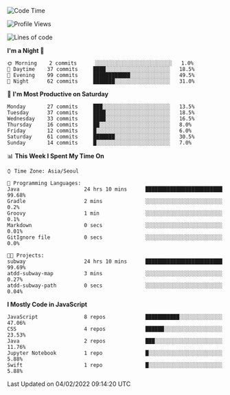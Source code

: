 <!--START_SECTION:waka-->
![Code Time](http://img.shields.io/badge/Code%20Time-796%20hrs%2055%20mins-blue)

![Profile Views](http://img.shields.io/badge/Profile%20Views-1-blue)

![Lines of code](https://img.shields.io/badge/From%20Hello%20World%20I%27ve%20Written-54%20Thousand%20lines%20of%20code-blue)

**I'm a Night 🦉** 

```text
🌞 Morning    2 commits      ░░░░░░░░░░░░░░░░░░░░░░░░░   1.0% 
🌆 Daytime    37 commits     ████░░░░░░░░░░░░░░░░░░░░░   18.5% 
🌃 Evening    99 commits     ████████████░░░░░░░░░░░░░   49.5% 
🌙 Night      62 commits     ███████░░░░░░░░░░░░░░░░░░   31.0%

```
📅 **I'm Most Productive on Saturday** 

```text
Monday       27 commits     ███░░░░░░░░░░░░░░░░░░░░░░   13.5% 
Tuesday      37 commits     ████░░░░░░░░░░░░░░░░░░░░░   18.5% 
Wednesday    33 commits     ████░░░░░░░░░░░░░░░░░░░░░   16.5% 
Thursday     16 commits     ██░░░░░░░░░░░░░░░░░░░░░░░   8.0% 
Friday       12 commits     █░░░░░░░░░░░░░░░░░░░░░░░░   6.0% 
Saturday     61 commits     ███████░░░░░░░░░░░░░░░░░░   30.5% 
Sunday       14 commits     █░░░░░░░░░░░░░░░░░░░░░░░░   7.0%

```


📊 **This Week I Spent My Time On** 

```text
⌚︎ Time Zone: Asia/Seoul

💬 Programming Languages: 
Java                     24 hrs 10 mins      █████████████████████████   99.68% 
Gradle                   2 mins              ░░░░░░░░░░░░░░░░░░░░░░░░░   0.2% 
Groovy                   1 min               ░░░░░░░░░░░░░░░░░░░░░░░░░   0.1% 
Markdown                 0 secs              ░░░░░░░░░░░░░░░░░░░░░░░░░   0.01% 
GitIgnore file           0 secs              ░░░░░░░░░░░░░░░░░░░░░░░░░   0.0%

🐱‍💻 Projects: 
subway                   24 hrs 10 mins      █████████████████████████   99.69% 
atdd-subway-map          3 mins              ░░░░░░░░░░░░░░░░░░░░░░░░░   0.27% 
atdd-subway-path         0 secs              ░░░░░░░░░░░░░░░░░░░░░░░░░   0.04%

```

**I Mostly Code in JavaScript** 

```text
JavaScript               8 repos             ███████████░░░░░░░░░░░░░░   47.06% 
CSS                      4 repos             ██████░░░░░░░░░░░░░░░░░░░   23.53% 
Java                     2 repos             ███░░░░░░░░░░░░░░░░░░░░░░   11.76% 
Jupyter Notebook         1 repo              █░░░░░░░░░░░░░░░░░░░░░░░░   5.88% 
Swift                    1 repo              █░░░░░░░░░░░░░░░░░░░░░░░░   5.88%

```



 Last Updated on 04/02/2022 09:14:20 UTC
<!--END_SECTION:waka-->
